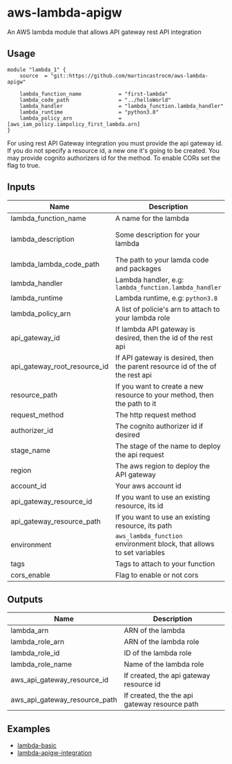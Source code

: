 # aws-lambda-apigw
An AWS lambda module that allows API gateway rest API integration

## Usage

```hcl
module "lambda_1" {
    source  = "git::https://github.com/martincastrocm/aws-lambda-apigw"

    lambda_function_name            = "first-lambda"
    lambda_code_path                = "../helloWorld"   
    lambda_handler                  = "lambda_function.lambda_handler"
    lambda_runtime                  = "python3.8"
    lambda_policy_arn               = [aws_iam_policy.iampolicy_first_lambda.arn] 
}
```
For using rest API Gateway integration you must provide the api gateway id. 
If you do not specify a resource id, a new one it's going to be created.
You may provide cognito authorizers id for the method.
To enable CORs set the flag to true.

## Inputs

| Name | Description | Type | Default | Required |
|------|-------------|:----:|:------:|:-----:|
| lambda\_function\_name| A name for the lambda | string | `-` | yes |
| lambda\_description| Some description for your lambda | string | `"Some description for your lambda"` | no |
| lambda\_lambda\_code\_path | The path to your lamda code and packages | string | `-` | yes |
| lambda\_handler| Lambda handler, e.g: `lambda_function.lambda_handler` | string | `-` | yes |
| lambda\_runtime| Lambda runtime, e.g: `python3.8` | string | `-` | yes |
| lambda\_policy\_arn| A list of policie's arn to attach to your lambda role | list(string) | `-` | yes |
| api\_gateway\_id | If lambda API gateway is desired, then the id of the rest api | string | ` ` | no |
| api\_gateway\_root\_resource\_id | If API gateway is desired, then the parent resource id of the of the rest api | string | ` ` | no |
| resource\_path | If you want to create a new resource to your method, then the path to it | string | `path` | no |
| request\_method | The http request method | string | `GET` | no |
| authorizer\_id | The cognito authorizer id if desired | string | `` | no |
| stage\_name | The stage of the name to deploy the api request | string | `dev` | no |
| region | The aws region to deploy the API gateway | string | `` | no |
| account\_id | Your aws account id | string | `` | no |
| api\_gateway\_resource\_id | If you want to use an existing resource, its id | string | ` ` | no |
| api\_gateway\_resource\_path | If you want to use an existing resource, its path | string | ` ` | no |
| environment | `aws_lambda_function` environment block, that allows to set variables | object | `null` | no |
| tags | Tags to attach to your function | map | `null` | no |
| cors\_enable | Flag to enable or not cors | bool | `false` | no |

## Outputs

| Name | Description |
|------|-------------|
| lambda\_arn | ARN of the lambda |
| lambda\_role\_arn | ARN of the lambda role|
| lambda\_role\_id | ID of the lambda role|
| lambda\_role\_name | Name of the lambda role|
| aws\_api\_gateway\_resource\_id | If created, the api gateway resource id|
| aws\_api\_gateway\_resource\_path | If created, the the api gateway resource path |

## Examples

* [lambda-basic](https://github.com/martincastrocm/aws-lambda-apigw/tree/master/examples/lambda-basic)
* [lambda-apigw-integration](https://github.com/martincastrocm/aws-lambda-apigw/tree/master/examples/lambda-apigw-integration)